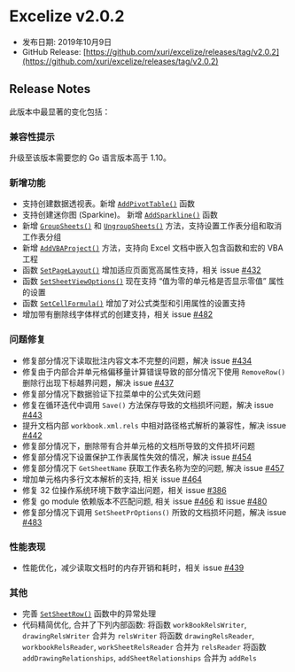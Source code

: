 # Excelize v2.0.2

* 发布日期: 2019年10月9日
* GitHub Release: [https://github.com/xuri/excelize/releases/tag/v2.0.2](https://github.com/xuri/excelize/releases/tag/v2.0.2)

## Release Notes

此版本中最显著的变化包括：

### 兼容性提示

升级至该版本需要您的 Go 语言版本高于 1.10。

### 新增功能

* 支持创建数据透视表。新增 [`AddPivotTable()`](https://pkg.go.dev/github.com/360EntSecGroup-Skylar/excelize/v2@v2.0.2#File.AddPivotTable) 函数
* 支持创建迷你图 (Sparkine)。 新增 [`AddSparkline()`](https://pkg.go.dev/github.com/360EntSecGroup-Skylar/excelize/v2@v2.0.2#File.AddSparkline) 函数
* 新增 [`GroupSheets()`](https://pkg.go.dev/github.com/360EntSecGroup-Skylar/excelize/v2@v2.0.2#File.GroupSheets) 和 [`UngroupSheets()`](https://pkg.go.dev/github.com/360EntSecGroup-Skylar/excelize/v2@v2.0.2#File.UngroupSheets) 方法，支持设置工作表分组和取消工作表分组
* 新增 [`AddVBAProject()`](https://pkg.go.dev/github.com/360EntSecGroup-Skylar/excelize/v2@v2.0.2#File.AddVBAProject) 方法，支持向 Excel 文档中嵌入包含函数和宏的 VBA 工程
* 函数 [`SetPageLayout()`](https://pkg.go.dev/github.com/360EntSecGroup-Skylar/excelize/v2@v2.0.2#File.SetPageLayout) 增加适应页面宽高属性支持，相关 issue [#432](https://github.com/xuri/excelize/issues/432)
* 函数 [`SetSheetViewOptions()`](https://pkg.go.dev/github.com/360EntSecGroup-Skylar/excelize/v2@v2.0.2#File.SetSheetViewOptions) 现在支持 “值为零的单元格是否显示零值” 属性的设置
* 函数 [`SetCellFormula()`](https://pkg.go.dev/github.com/360EntSecGroup-Skylar/excelize/v2@v2.0.2#File.SetCellFormula) 增加了对公式类型和引用属性的设置支持
* 增加带有删除线字体样式的创建支持，相关 issue [#482](https://github.com/xuri/excelize/issues/482)

### 问题修复

* 修复部分情况下读取批注内容文本不完整的问题，解决 issue [#434](https://github.com/xuri/excelize/issues/434)
* 修复由于内部合并单元格偏移量计算错误导致的部分情况下使用 `RemoveRow()` 删除行出现下标越界问题，解决 issue [#437](https://github.com/xuri/excelize/issues/437)
* 修复部分情况下数据验证下拉菜单中的公式失效问题
* 修复在循环迭代中调用 `Save()` 方法保存导致的文档损坏问题，解决 issue [#443](https://github.com/xuri/excelize/issues/443)
* 提升文档内部 `workbook.xml.rels` 中相对路径格式解析的兼容性，解决 issue [#442](https://github.com/xuri/excelize/issues/442)
* 修复部分情况下，删除带有合并单元格的文档所导致的文件损坏问题
* 修复部分情况下设置保护工作表属性失效的情况，解决 issue [#454](https://github.com/xuri/excelize/issues/454)
* 修复部分情况下 `GetSheetName` 获取工作表名称为空的问题, 解决 issue [#457](https://github.com/xuri/excelize/issues/457)
* 增加单元格内多行文本解析的支持, 相关 issue [#464](https://github.com/xuri/excelize/issues/464)
* 修复 32 位操作系统环境下数字溢出问题，相关 issue [#386](https://github.com/xuri/excelize/issues/386)
* 修复 go module 依赖版本不匹配问题, 相关 issue [#466](https://github.com/xuri/excelize/issues/466) 和 issue [#480](https://github.com/xuri/excelize/issues/480)
* 修复部分情况下调用 `SetSheetPrOptions()` 所致的文档损坏问题，解决 issue [#483](https://github.com/xuri/excelize/issues/483)

### 性能表现

* 性能优化，减少读取文档时的内存开销和耗时，相关 issue [#439](https://github.com/xuri/excelize/issues/439)

### 其他

* 完善 [`SetSheetRow()`](https://pkg.go.dev/github.com/360EntSecGroup-Skylar/excelize/v2@v2.0.2#File.SetSheetRow) 函数中的异常处理
* 代码精简优化, 合并了下列内部函数:
将函数 `workBookRelsWriter`, `drawingRelsWriter` 合并为 `relsWriter`
将函数 `drawingRelsReader`, `workbookRelsReader`, `workSheetRelsReader` 合并为 `relsReader`
将函数 `addDrawingRelationships`, `addSheetRelationships` 合并为 `addRels`
